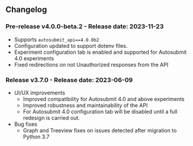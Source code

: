 ## Changelog

### Pre-release v4.0.0-beta.2 - Release date: 2023-11-23

* Supports `autosubmit_api==4.0.0b2`
* Configuration updated to support dotenv files.
* Experiment configuration tab is enabled and supported for Autosubmit 4.0 experiments
* Fixed redirections on not Unauthorized responses from the API

### Release v3.7.0 - Release date: 2023-06-09
* UI/UX improvements
    * Improved compatibility for Autosubmit 4.0 and above experiments
    * Improved robustness and maintainability of the API
    * For Autosubmit 4.0 configuration tab will be disabled until a full redesign is carried out.
* Bug fixes
    * Graph and Treeview fixes on issues detected after migration to Python 3.7